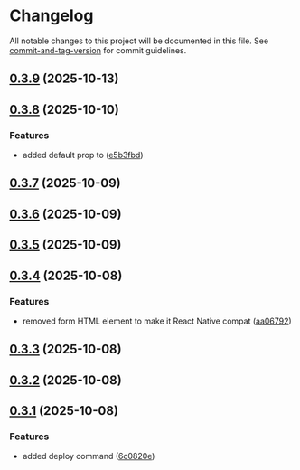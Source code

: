 # Changelog

All notable changes to this project will be documented in this file. See [commit-and-tag-version](https://github.com/absolute-version/commit-and-tag-version) for commit guidelines.

## [0.3.9](https://github.com/Wildhoney/Schematik/compare/v0.3.8...v0.3.9) (2025-10-13)

## [0.3.8](https://github.com/Wildhoney/Schematik/compare/v0.3.7...v0.3.8) (2025-10-10)

### Features

- added default prop to <Field> ([e5b3fbd](https://github.com/Wildhoney/Schematik/commit/e5b3fbdb2f2d39a9f2bfbba710190364821bfe81))

## [0.3.7](https://github.com/Wildhoney/Schematik/compare/v0.3.6...v0.3.7) (2025-10-09)

## [0.3.6](https://github.com/Wildhoney/Schematik/compare/v0.3.5...v0.3.6) (2025-10-09)

## [0.3.5](https://github.com/Wildhoney/Schematik/compare/v0.3.4...v0.3.5) (2025-10-09)

## [0.3.4](https://github.com/Wildhoney/Schematik/compare/v0.3.3...v0.3.4) (2025-10-08)

### Features

- removed form HTML element to make it React Native compat ([aa06792](https://github.com/Wildhoney/Schematik/commit/aa06792d7ef2b1cbec710c655b7f4b6387e3bfa9))

## [0.3.3](https://github.com/Wildhoney/Schematik/compare/v0.3.2...v0.3.3) (2025-10-08)

## [0.3.2](https://github.com/Wildhoney/Schematik/compare/v0.3.1...v0.3.2) (2025-10-08)

## [0.3.1](https://github.com/Wildhoney/Schematik/compare/v0.3.0...v0.3.1) (2025-10-08)

### Features

- added deploy command ([6c0820e](https://github.com/Wildhoney/Schematik/commit/6c0820e8c7913c597e50a27b22b9a754125f7d12))
